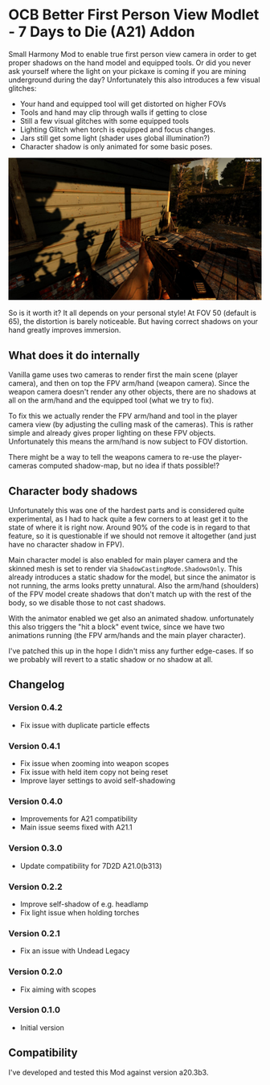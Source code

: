 # OCB Better First Person View Modlet - 7 Days to Die (A21) Addon

Small Harmony Mod to enable true first person view camera in order
to get proper shadows on the hand model and equipped tools. Or did
you never ask yourself where the light on your pickaxe is coming
if you are mining underground during the day? Unfortunately this
also introduces a few visual glitches:

- Your hand and equipped tool will get distorted on higher FOVs
- Tools and hand may clip through walls if getting to close
- Still a few visual glitches with some equipped tools
- Lighting Glitch when torch is equipped and focus changes.
- Jars still get some light (shader uses global illumination?)
- Character shadow is only animated for some basic poses.

![In-Game Shadow on Wall and Arm FOV 65](Screens/in-game-shadow-wall-fov-65.jpg)

So is it worth it? It all depends on your personal style!
At FOV 50 (default is 65), the distortion is barely noticeable.
But having correct shadows on your hand greatly improves immersion.

## What does it do internally

Vanilla game uses two cameras to render first the main scene (player
camera), and then on top the FPV arm/hand (weapon camera). Since the
weapon camera doesn't render any other objects, there are no shadows
at all on the arm/hand and the equipped tool (what we try to fix).

To fix this we actually render the FPV arm/hand and tool in the player
camera view (by adjusting the culling mask of the cameras). This is
rather simple and already gives proper lighting on these FPV objects.
Unfortunately this means the arm/hand is now subject to FOV distortion.

There might be a way to tell the weapons camera to re-use the
player-cameras computed shadow-map, but no idea if thats possible!?

## Character body shadows

Unfortunately this was one of the hardest parts and is considered
quite experimental, as I had to hack quite a few corners to at least
get it to the state of where it is right now. Around 90% of the code
is in regard to that feature, so it is questionable if we should not
remove it altogether (and just have no character shadow in FPV).

Main character model is also enabled for main player camera and the
skinned mesh is set to render via `ShadowCastingMode.ShadowsOnly`.
This already introduces a static shadow for the model, but since the
animator is not running, the arms looks pretty unnatural. Also the
arm/hand (shoulders) of the FPV model create shadows that don't match
up with the rest of the body, so we disable those to not cast shadows.

With the animator enabled we get also an animated shadow. unfortunately
this also triggers the "hit a block" event twice, since we have two
animations running (the FPV arm/hands and the main player character).

I've patched this up in the hope I didn't miss any further edge-cases.
If so we probably will revert to a static shadow or no shadow at all.

## Changelog

### Version 0.4.2

- Fix issue with duplicate particle effects

### Version 0.4.1

- Fix issue when zooming into weapon scopes
- Fix issue with held item copy not being reset
- Improve layer settings to avoid self-shadowing

### Version 0.4.0

- Improvements for A21 compatibility
- Main issue seems fixed with A21.1

### Version 0.3.0

- Update compatibility for 7D2D A21.0(b313)

### Version 0.2.2

- Improve self-shadow of e.g. headlamp
- Fix light issue when holding torches

### Version 0.2.1

- Fix an issue with Undead Legacy

### Version 0.2.0

- Fix aiming with scopes

### Version 0.1.0

- Initial version

## Compatibility

I've developed and tested this Mod against version a20.3b3.

[1]: https://github.com/OCB7D2D/A20BepInExPreloader
